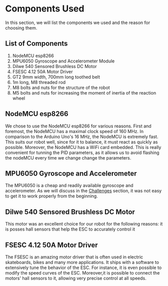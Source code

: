 # Components Used

In this section, we will list the components we used and the reason for choosing them. 

## List of Components

1. NodeMCU esp8266
2. MPU6050 Gyroscope and Accelerometer Module
3. Dilwe 540 Sensored Brushless DC Motor
4. FSESC 4.12 50A Motor Driver
5. GT2 9mm width, 700mm long toothed belt
6. 1m long, M8 threaded rod
7. M8 bolts and nuts for the structure of the robot
6. M5 bolts and nuts for increasing the moment of inertia of the reaction wheel

## NodeMCU esp8266

We chose to use the NodeMCU esp8266 for various reasons. First and foremost, the NodeMCU has a maximal clock speed of 160 MHz. In comparison to the Arduino Uno's 16 MHz, the NodeMCU is extremely fast. This suits our robot well, since for it to balance, it must react as quickly as possible. Moreover, the NodeMCU has a WiFi card embedded. This is really convenient for tunning the PID parameters, as it allows us to avoid flashing the nodeMCU every time we change change the parameters. 

## MPU6050 Gyroscope and Accelerometer

The MPU6050 is a cheap and readily available gyroscope and accelerometer. As we will discuss in the [Challenges](/docs/process/challenges.md) section, it was not easy to get it to work properly from the beginning. 

## Dilwe 540 Sensored Brushless DC Motor

This motor was an excellent choice for our robot for the following reasons: it is posses hall sensors that help the ESC to accurately control it 

## FSESC 4.12 50A Motor Driver

The FSESC is an amazing motor driver that is often used in electric skateboards, bikes and many more applications. It ships with a software to extensively tune the behavior of the ESC. For instance, it is even possible to modify the speed curves of the ESC. Moreover,it is possible to connect the motors' hall sensors to it, allowing very precise control at all speeds. 

